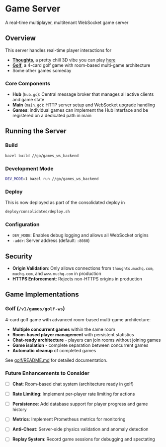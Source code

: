 # Game Server

A real-time multiplayer, multitenant WebSocket game server

## Overview
This server handles real-time player interactions for
- **[Thoughts](../thoughts)**, a pretty chill 3D vibe you can play [here](https://muchq.com/thoughts)
- **[Golf](golf/)**, a 4-card golf game with room-based multi-game architecture
- Some other games someday

### Core Components
- **Hub** (`hub.go`): Central message broker that manages all active clients and game state
- **Main** (`main.go`): HTTP server setup and WebSocket upgrade handling
- **Games**: individual games can implement the Hub interface and be registered on a dedicated path in main

## Running the Server

### Build
```bash
bazel build //go/games_ws_backend
```

### Development Mode
```bash
DEV_MODE=1 bazel run //go/games_ws_backend
```

### Deploy
This is now deployed as part of the consolidated deploy in
```bash
deploy/consolidated/deploy.sh
```

### Configuration

- `DEV_MODE`: Enables debug logging and allows all WebSocket origins
- `-addr`: Server address (default: `:8080`)

## Security

- **Origin Validation**: Only allows connections from `thoughts.muchq.com`, `muchq.com`, and `www.muchq.com` in production
- **HTTPS Enforcement**: Rejects non-HTTPS origins in production

## Game Implementations

### Golf (`/v1/games/golf-ws`)
4-card golf game with advanced room-based multi-game architecture:
- **Multiple concurrent games** within the same room
- **Room-based player management** with persistent statistics
- **Chat-ready architecture** - players can join rooms without joining games
- **Game isolation** - complete separation between concurrent games
- **Automatic cleanup** of completed games

See [golf/README.md](golf/README.md) for detailed documentation.

### Future Enhancements to Consider
- [ ] **Chat**: Room-based chat system (architecture ready in golf)
- [ ] **Rate Limiting**: Implement per-player rate limiting for actions
- [ ] **Persistence**: Add database support for player progress and game history
- [ ] **Metrics**: Implement Prometheus metrics for monitoring
- [ ] **Anti-Cheat**: Server-side physics validation and anomaly detection
- [ ] **Replay System**: Record game sessions for debugging and spectating

